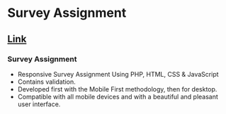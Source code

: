 # Survey Assignment
## [Link](https://github.com/noelmthembu/survey-assessment-main.git)
### Survey Assignment

- Responsive Survey Assignment Using PHP, HTML, CSS & JavaScript
- Contains validation.
- Developed first with the Mobile First methodology, then for desktop.
- Compatible with all mobile devices and with a beautiful and pleasant user interface.
